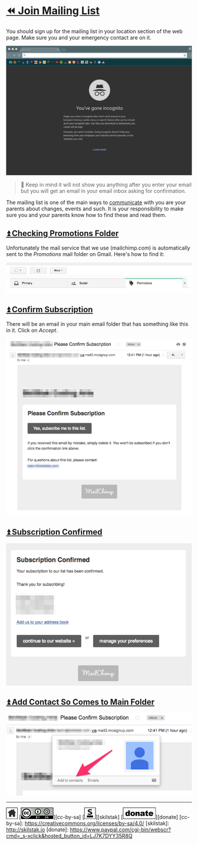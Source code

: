 # [⏪ Join Mailing List](/README.md)

You should sign up for the mailing list in your location section of
the web page. Make sure you and your emergency contact are on
it.

![](/assets/join-mailing.gif)

> 💬 Keep in mind it will not show you anything after you enter your
> email but you will get an email in your email inbox asking for
> confirmation.

The mailing list is one of the main ways to
[communicate](/communications) with you are your parents about
changes, events and such. It is your responsibility to make sure
you and your parents know how to find these and read them.

## [⏫ Checking Promotions Folder](#)

Unfortunately the mail service that we use (mailchimp.com) is
automatically sent to the *Promotions* mail folder on Gmail. Here's
how to find it:

![promotions](/assets/promotions.png)

## [⏫ Confirm Subscription](#)

There will be an email in your main email folder that has something
like this in it. Click on *Accept*.

![confirm](/assets/confirm-subscription.png)

## [⏫ Subscription Confirmed](#)

![accepted](/assets/subscription-confirmed.png)

## [⏫ Add Contact So Comes to Main Folder](#)

![add-contact](/assets/add-to-contacts.png)

---
[![home](/assets/home-bw.png)](/README.md)
[![cc-by-sa](/assets/cc-by-sa.png)][cc-by-sa]
[![skilstak](/assets/skilstak-logo-bw.png)][skilstak]
[![donate](/assets/donate-bw.png)][donate]
[cc-by-sa]: https://creativecommons.org/licenses/by-sa/4.0/
[skilstak]: http://skilstak.io
[donate]: https://www.paypal.com/cgi-bin/webscr?cmd=_s-xclick&hosted_button_id=LJ7K7DYY35R8Q


